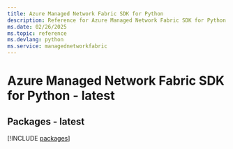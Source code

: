 ```yaml
---
title: Azure Managed Network Fabric SDK for Python
description: Reference for Azure Managed Network Fabric SDK for Python
ms.date: 02/26/2025
ms.topic: reference
ms.devlang: python
ms.service: managednetworkfabric
---
```

# Azure Managed Network Fabric SDK for Python - latest
## Packages - latest
[!INCLUDE [packages](managed-network-fabric-index.md)]